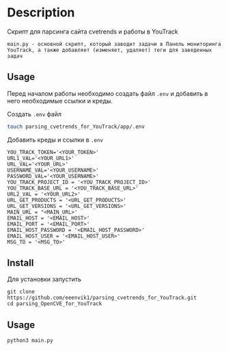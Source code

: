 # Description
Скрипт для парсинга сайта cvetrends и работы в YouTrack
```
main.py - основной скрипт, который заводит задачи в Панель мониторинга YouTrack, а также добавляет (изменяет, удаляет) теги для заведенных задач
```

## Usage
Перед началом работы необходимо создать файл `.env` и добавить в него необходимые ссылки и креды.

Создать `.env` файл

```sh
touch parsing_cvetrends_for_YouTrack/app/.env
```

Добавить креды и ссылки в `.env`

```
YOU_TRACK_TOKEN='<YOUR_TOKEN>'
URL1_VAL='<YOUR_URL1>'
URL_VAL='<YOUR_URL>'
USERNAME_VAL='<YOUR_USERNAME>'
PASSWORD_VAL='<YOUR_USERNAME>'
YOU_TRACK_PROJECT_ID = '<YOU_TRACK_PROJECT_ID>'
YOU_TRACK_BASE_URL = '<YOU_TRACK_BASE_URL>'
URL2_VAL = '<YOUR_URL2>'
URL_GET_PRODUCTS = '<URL_GET_PRODUCTS>'
URL_GET_VERSIONS = '<URL_GET_VERSIONS>'
MAIN_URL = "<MAIN_URL>'
EMAIL_HOST = '<EMAIL_HOST>'
EMAIL_PORT = '<EMAIL_PORT>'
EMAIL_HOST_PASSWORD = '<EMAIL_HOST_PASSWORD>'
EMAIL_HOST_USER = '<EMAIL_HOST_USER>'
MSG_TO = '<MSG_TO>'
```

## Install
Для установки запустить
```shell
git clone https://github.com/eeenvik1/parsing_cvetrends_for_YouTrack.git
cd parsing_OpenCVE_for_YouTrack
```

## Usage
```shell
python3 main.py
```
